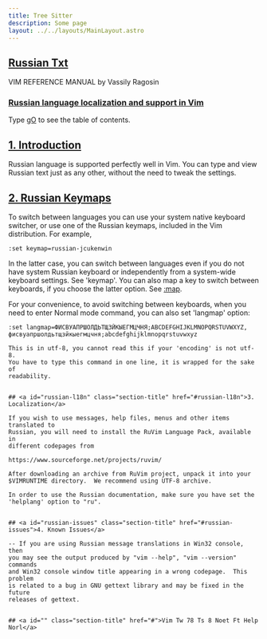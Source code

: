 ```yaml
---
title: Tree Sitter
description: Some page
layout: ../../layouts/MainLayout.astro
---
```



## <a id="Nvim" class="section-title" href="#Nvim"> Russian Txt</a> 

VIM REFERENCE MANUAL    by Vassily Ragosin


### <a id="russian Russian" class="section-title" href="#russian Russian">Russian language localization and support in Vim</a>

Type [gO](#gO) to see the table of contents.


## <a id="russian-intro" class="section-title" href="#russian-intro">1. Introduction</a> 

Russian language is supported perfectly well in Vim.  You can type and view
Russian text just as any other, without the need to tweak the settings.


## <a id="russian-keymap" class="section-title" href="#russian-keymap">2. Russian Keymaps</a> 

To switch between languages you can use your system native keyboard switcher,
or use one of the Russian keymaps, included in the Vim distribution.  For
example,
```
:set keymap=russian-jcukenwin

```

In the latter case, you can switch between languages even if you do not have
system Russian keyboard or independently from a system-wide keyboard settings.
See 'keymap'.  You can also map a key to switch between keyboards, if you
choose the latter option.  See [:map](#:map).

For your convenience, to avoid switching between keyboards, when you need to
enter Normal mode command, you can also set 'langmap' option:
```
:set langmap=ФИСВУАПРШОЛДЬТЩЗЙКЫЕГМЦЧНЯ;ABCDEFGHIJKLMNOPQRSTUVWXYZ,
фисвуапршолдьтщзйкыегмцчня;abcdefghijklmnopqrstuvwxyz

This is in utf-8, you cannot read this if your 'encoding' is not utf-8.
You have to type this command in one line, it is wrapped for the sake of
readability.


## <a id="russian-l18n" class="section-title" href="#russian-l18n">3. Localization</a> 

If you wish to use messages, help files, menus and other items translated to
Russian, you will need to install the RuVim Language Pack, available in
different codepages from

https://www.sourceforge.net/projects/ruvim/

After downloading an archive from RuVim project, unpack it into your
$VIMRUNTIME directory.  We recommend using UTF-8 archive.

In order to use the Russian documentation, make sure you have set the
'helplang' option to "ru".


## <a id="russian-issues" class="section-title" href="#russian-issues">4. Known Issues</a> 

-- If you are using Russian message translations in Win32 console, then
you may see the output produced by "vim --help", "vim --version" commands
and Win32 console window title appearing in a wrong codepage.  This problem
is related to a bug in GNU gettext library and may be fixed in the future
releases of gettext.


## <a id="" class="section-title" href="#">Vim Tw 78 Ts 8 Noet Ft Help Norl</a> 



